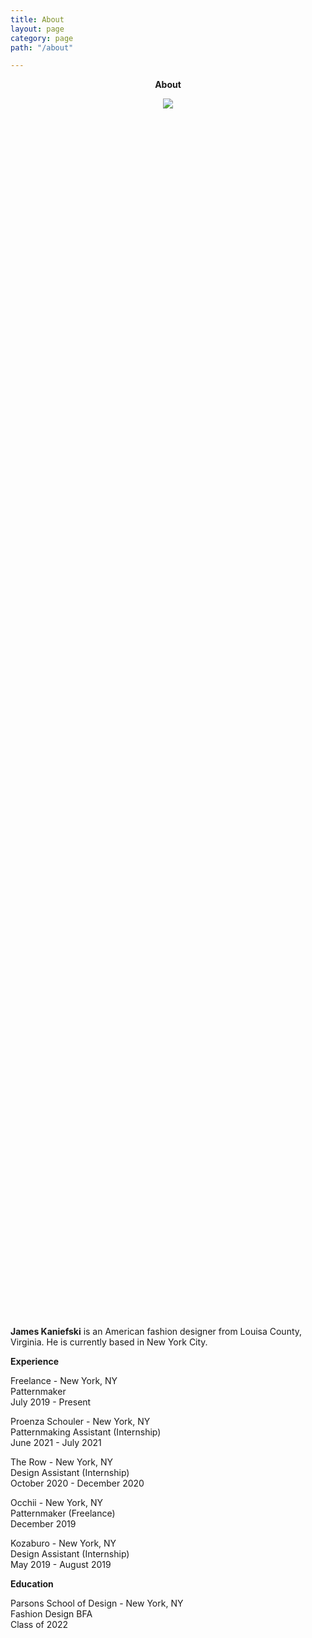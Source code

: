 ```yaml
---
title: About
layout: page
category: page
path: "/about"

---
```

<div align="center">

**About**

<div style="width:50%; height:50%">

![](/img/james-kaniefski-about.jpg)

</div>

<div align="left">

**James Kaniefski** is an American fashion designer from Louisa County, Virginia. He is currently based in New York City.

**Experience**

Freelance - New York, NY  
Patternmaker  
July 2019 - Present

Proenza Schouler - New York, NY  
Patternmaking Assistant (Internship)  
June 2021 - July 2021

The Row - New York, NY  
Design Assistant (Internship)  
October 2020 - December 2020

Occhii - New York, NY  
Patternmaker (Freelance)  
December 2019

Kozaburo - New York, NY  
Design Assistant (Internship)  
May 2019 - August 2019

**Education**

Parsons School of Design - New York, NY  
Fashion Design BFA  
Class of 2022
